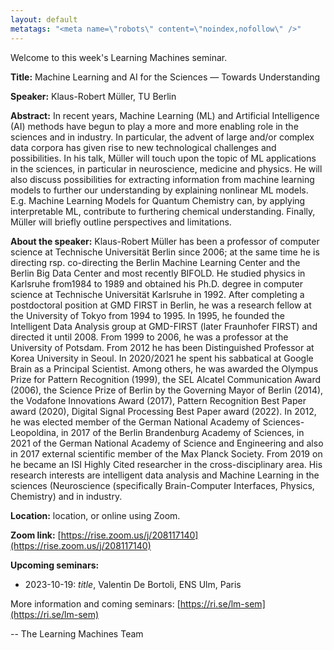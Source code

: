 ```yaml
---
layout: default
metatags: "<meta name=\"robots\" content=\"noindex,nofollow\" />"
---
```

Welcome to this week's Learning Machines seminar.

**Title:** Machine Learning and AI for the Sciences — Towards Understanding

**Speaker:** Klaus-Robert Müller, TU Berlin

**Abstract:** In recent years, Machine Learning (ML) and Artificial Intelligence (AI) methods have begun to play a more and more enabling role in the sciences and in industry. In particular, the advent of large and/or complex data corpora has given rise to new technological challenges and possibilities. In his talk, Müller will touch upon the topic of ML applications in the sciences, in particular in neuroscience, medicine and physics. He will also discuss possibilities for extracting information from machine learning models to further our understanding by explaining nonlinear ML models. E.g. Machine Learning Models for Quantum Chemistry can, by applying interpretable ML, contribute to furthering chemical understanding. Finally, Müller will briefly outline perspectives and limitations.

**About the speaker:** Klaus-Robert Müller has been a professor of computer science at Technische Universität Berlin since 2006; at the same time he is directing rsp. co-directing the Berlin Machine Learning Center and the Berlin Big Data Center and most recently BIFOLD. He studied physics in Karlsruhe from1984 to 1989 and obtained his Ph.D. degree in computer science at Technische Universität Karlsruhe in 1992. After completing a postdoctoral position at GMD FIRST in Berlin, he was a research fellow at the University of Tokyo from 1994 to 1995. In 1995, he founded the Intelligent Data Analysis group at GMD-FIRST (later Fraunhofer FIRST) and directed it until 2008. From 1999 to 2006, he was a professor at the University of Potsdam. From 2012 he has been Distinguished Professor at Korea University in Seoul. In 2020/2021 he spent his sabbatical at Google Brain as a Principal Scientist. Among others, he was awarded the Olympus Prize for Pattern Recognition (1999), the SEL Alcatel Communication Award (2006), the Science Prize of Berlin by the Governing Mayor of Berlin (2014), the Vodafone Innovations Award (2017), Pattern Recognition Best Paper award (2020), Digital Signal Processing Best Paper award (2022). In 2012, he was elected member of the German National Academy of Sciences-Leopoldina, in 2017 of the Berlin Brandenburg Academy of Sciences, in 2021 of the German National Academy of Science and Engineering and also in 2017 external scientific member of the Max Planck Society. From 2019 on he became an ISI Highly Cited researcher in the cross-disciplinary area. His research interests are intelligent data analysis and Machine Learning in the sciences (Neuroscience (specifically Brain-Computer Interfaces, Physics, Chemistry) and in industry.

**Location:** location, or online using Zoom.

**Zoom link:** [https://rise.zoom.us/j/208117140](https://rise.zoom.us/j/208117140)

**Upcoming seminars:**

* 2023-10-19: *title*, Valentin De Bortoli, ENS Ulm, Paris

More information and coming seminars: [https://ri.se/lm-sem](https://ri.se/lm-sem)

-- The Learning Machines Team

